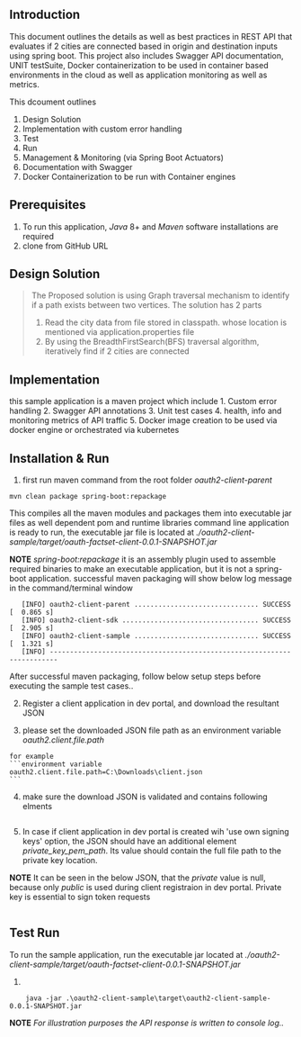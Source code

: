 ## Introduction
This document outlines the details as well as best practices in REST API that evaluates if 2 cities are connected based in origin and destination inputs using spring boot. This project also includes Swagger API documentation, UNIT testSuite, Docker containerization to be used in container based environments in the cloud as well as application monitoring as well as metrics.

This dcoument outlines 
1. Design Solution
2. Implementation with custom error handling
3. Test
4. Run
5. Management & Monitoring (via Spring Boot Actuators)
6. Documentation with Swagger
7. Docker Containerization to be run with Container engines


 
## Prerequisites
 1) To run this application, *Java* 8+ and *Maven* software installations are required
 2) clone from GitHub URL
 
## Design Solution

> The Proposed solution is using Graph traversal mechanism to identify if a path exists between two vertices. 
> The solution has 2 parts
> 1) Read the city data from file stored in classpath. whose location is mentioned via application.properties file
> 2) By using the BreadthFirstSearch(BFS) traversal algorithm, iteratively find if 2 cities are connected 


## Implementation
this sample application is a  maven project which include
	1. Custom error handling
	2. Swagger API annotations
	3. Unit test cases
	4. health, info and monitoring metrics of API traffic
	5. Docker image creation to be used via docker engine or orchestrated via kubernetes

## Installation & Run
  
 1. first run maven command from the root folder *oauth2-client-parent*
 
  ```maven
  mvn clean package spring-boot:repackage
 ```
  This compiles all the maven modules and packages them into executable jar files as well dependent pom and runtime libraries
  command line application is ready to run, the executable jar file is located at *./oauth2-client-sample/target/oauth-factset-client-0.0.1-SNAPSHOT.jar*

 **NOTE** *spring-boot:repackage* it is an assembly plugin used to assemble required binaries to make an executable application, but it is not a spring-boot application.
 successful maven packaging will show below log message in the command/terminal window
 ````maven log
	[INFO] oauth2-client-parent ............................... SUCCESS [  0.865 s]
	[INFO] oauth2-client-sdk .................................. SUCCESS [  2.905 s]
	[INFO] oauth2-client-sample ............................... SUCCESS [  1.321 s]
	[INFO] ------------------------------------------------------------------------
````
After successful maven packaging, follow below setup steps before executing the sample test cases..
  
  2. Register a client application in dev portal, and download the resultant JSON
  
  3. please set the downloaded JSON file path as an environment variable *oauth2.client.file.path*
  
	for example
	```environment variable
	oauth2.client.file.path=C:\Downloads\client.json
	```
  4. make sure the download JSON is validated and contains following elments
  
```json

```
 5. In case if client application in dev portal is created wih 'use own signing keys' option, the JSON should have an additional element 
 *private_key_pem_path*. Its value should contain the full file path to the private key location.
 
 **NOTE** It can be seen in the below JSON, that the *private* value is null, because only *public* is used during client registraion in dev portal. Private key is essential to sign token requests
 
```json

```

## Test Run
To run the sample application, run the executable jar located at *./oauth2-client-sample/target/oauth-factset-client-0.0.1-SNAPSHOT.jar*

1. 
```command line
	java -jar .\oauth2-client-sample\target\oauth2-client-sample-0.0.1-SNAPSHOT.jar

```
**NOTE** *For illustration purposes the API response is written to console log..*
